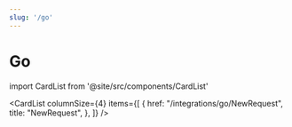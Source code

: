 ```yaml
---
slug: '/go'
---
```


# Go

import CardList from '@site/src/components/CardList'

<CardList
columnSize={4}
items={[
{
href: "/integrations/go/NewRequest",
title: "NewRequest",
},
]}
/>
